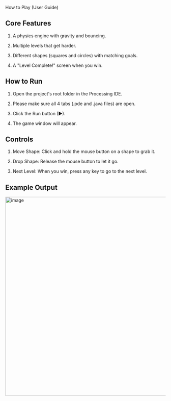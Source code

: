 
How to Play (User Guide)

## Core Features

1. A physics engine with gravity and bouncing.

2. Multiple levels that get harder.

3. Different shapes (squares and circles) with matching goals.

4. A "Level Complete!" screen when you win.

## How to Run

1. Open the project's root folder in the Processing IDE.

2. Please make sure all 4  tabs (.pde and .java files) are open.

3. Click the Run button (▶).

4. The game window will appear.

## Controls

1. Move Shape: Click and hold the mouse button on a shape to grab it.

2. Drop Shape: Release the mouse button to let it go.

3. Next Level: When you win, press any key to go to the next level.

## Example Output

<img width="802" height="624" alt="image" src="https://github.com/user-attachments/assets/9b6445ba-57d3-4b0e-bbd1-aefcff630112" />
